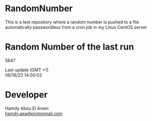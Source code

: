 # RandomNumber    
This is a test repository where a random number is pushed to a file automatically passwordless from a cron job in my Linux CentOS server    
# Random Number of the last run   
5647
      
Last update (GMT +1)    
06/16/23 14:00:02
# Developer    
Hamdy Abou El Anein   
hamdy.aea@protonmail.com
